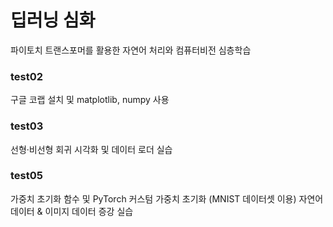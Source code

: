 # 딥러닝 심화
파이토치 트랜스포머를 활용한 자연어 처리와 컴퓨터비전 심층학습

### test02
구글 코랩 설치 및 matplotlib, numpy 사용

### test03
선형·비선형 회귀 시각화 및 데이터 로더 실습

### test05
가중치 초기화 함수 및 PyTorch 커스텀 가중치 초기화 (MNIST 데이터셋 이용)
자연어 데이터 & 이미지 데이터 증강 실습
